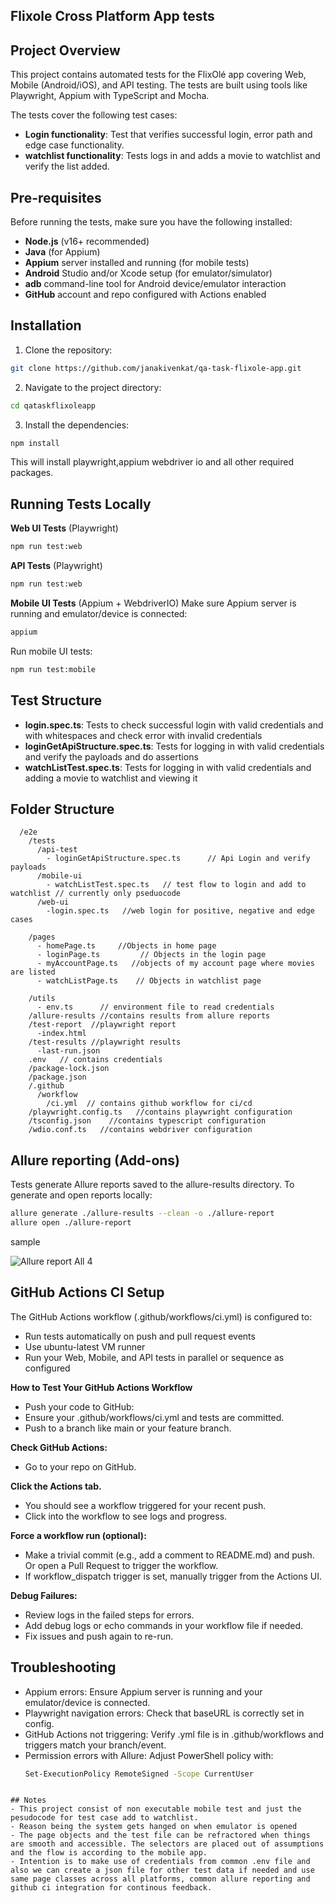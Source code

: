 
## Flixole Cross Platform App tests

## Project Overview
This project contains automated tests for the FlixOlé app covering Web, Mobile (Android/iOS), and API testing. The tests are built using tools like Playwright, Appium with TypeScript and Mocha.

The tests cover the following test cases:
- **Login functionality**: Test that verifies successful login, error path and edge case functionality.
- **watchlist functionality**: Tests logs in and adds a movie to watchlist and verify the list added.

## Pre-requisites

Before running the tests, make sure you have the following installed:
- **Node.js** (v16+ recommended)
- **Java** (for Appium)
- **Appium** server installed and running (for mobile tests)
- **Android** Studio and/or Xcode setup (for emulator/simulator)
- **adb** command-line tool for Android device/emulator interaction
- **GitHub** account and repo configured with Actions enabled

## Installation

1. Clone the repository:

```bash
git clone https://github.com/janakivenkat/qa-task-flixole-app.git
```

2. Navigate to the project directory:

```bash
cd qataskflixoleapp
```

3. Install the dependencies:

```bash
npm install
```

This will install playwright,appium webdriver io and all other required packages.

## Running Tests Locally

**Web UI Tests** (Playwright)

```bash
npm run test:web
```
**API Tests** (Playwright)

```bash
npm run test:web
```
**Mobile UI Tests** (Appium + WebdriverIO)
Make sure Appium server is running and emulator/device is connected:

```bash
appium
```
Run mobile UI tests:
```bash
npm run test:mobile
```
## Test Structure

- **login.spec.ts**: Tests to check successful login with valid credentials and with whitespaces and check error with invalid credentials
- **loginGetApiStructure.spec.ts**: Tests for logging in with valid credentials and verify the payloads and do assertions
- **watchListTest.spec.ts**: Tests for logging in with valid credentials and adding a movie to watchlist and viewing it

## Folder Structure

```
  /e2e
    /tests
      /api-test
        - loginGetApiStructure.spec.ts      // Api Login and verify payloads
      /mobile-ui
        - watchListTest.spec.ts   // test flow to login and add to watchlist // currently only pseduocode
      /web-ui
        -login.spec.ts   //web login for positive, negative and edge cases
  
    /pages  
      - homePage.ts     //Objects in home page  
      - loginPage.ts         // Objects in the login page
      - myAccountPage.ts   //objects of my account page where movies are listed
      - watchListPage.ts    // Objects in watchlist page

    /utils
      - env.ts      // environment file to read credentials
    /allure-results //contains results from allure reports
    /test-report  //playwright report
      -index.html
    /test-results //playwright results
      -last-run.json
    .env   // contains credentials
    /package-lock.json
    /package.json
    /.github
      /workflow
        /ci.yml  // contains github workflow for ci/cd
    /playwright.config.ts   //contains playwright configuration
    /tsconfig.json    //contains typescript configuration
    /wdio.conf.ts   //contains webdriver configuration
```
## Allure reporting (Add-ons)
Tests generate Allure reports saved to the allure-results directory. To generate and open reports locally:
```bash
allure generate ./allure-results --clean -o ./allure-report
allure open ./allure-report

```
sample 

![Allure report All 4](https://github.com/user-attachments/assets/5d858ef0-6ee6-46cd-b838-9184e98782e8)


## GitHub Actions CI Setup
The GitHub Actions workflow (.github/workflows/ci.yml) is configured to:
- Run tests automatically on push and pull request events
- Use ubuntu-latest VM runner
- Run your Web, Mobile, and API tests in parallel or sequence as configured

**How to Test Your GitHub Actions Workflow**
- Push your code to GitHub:
- Ensure your .github/workflows/ci.yml and tests are committed.
- Push to a branch like main or your feature branch.

**Check GitHub Actions:**
- Go to your repo on GitHub.

**Click the Actions tab.**
- You should see a workflow triggered for your recent push.
- Click into the workflow to see logs and progress.

**Force a workflow run (optional):**
- Make a trivial commit (e.g., add a comment to README.md) and push.
Or open a Pull Request to trigger the workflow.
- If workflow_dispatch trigger is set, manually trigger from the Actions UI.

**Debug Failures:**
- Review logs in the failed steps for errors.
- Add debug logs or echo commands in your workflow file if needed.
- Fix issues and push again to re-run.


## Troubleshooting
 - Appium errors: Ensure Appium server is running and your emulator/device is connected.
 - Playwright navigation errors: Check that baseURL is correctly set in config.
 - GitHub Actions not triggering: Verify .yml file is in .github/workflows and triggers match your branch/event.
 - Permission errors with Allure: Adjust PowerShell policy with:
    ```bash
   Set-ExecutionPolicy RemoteSigned -Scope CurrentUser

  ```
    
## Notes 
- This project consist of non executable mobile test and just the pesudocode for test case add to watchlist.
- Reason being the system gets hanged on when emulator is opened 
- The page objects and the test file can be refractored when things are smooth and accessible. The selectors are placed out of assumptions and the flow is according to the mobile app.
- Intention is to make use of credentials from common .env file and also we can create a json file for other test data if needed and use same page classes across all platforms, common allure reporting and github ci integration for continous feedback.
